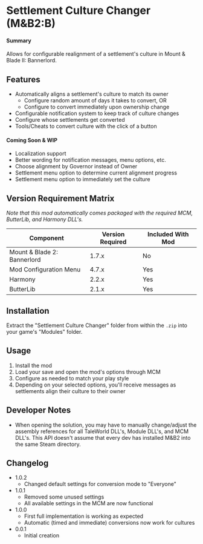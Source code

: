 # Settlement Culture Changer (M&amp;B2:B)
#### Summary
Allows for configurable realignment of a settlement's culture in Mount &amp; Blade II: Bannerlord.

## Features
- Automatically aligns a settlement's culture to match its owner
  - Configure random amount of days it takes to convert, OR
  - Configure to convert immediately upon ownership change
- Configurable notification system to keep track of culture changes
- Configure whose settlements get converted
- Tools/Cheats to convert culture with the click of a button

#### Coming Soon & WIP
- Localization support
- Better wording for notification messages, menu options, etc. 
- Choose alignment by Governor instead of Owner
- Settlement menu option to determine current alignment progress
- Settlement menu option to immediately set the culture

## Version Requirement Matrix
_Note that this mod automatically comes packaged with the required MCM, ButterLib, and Harmony DLL's._

| Component                   | Version Required | Included With Mod |
|-----------------------------|------------------|-------------------|
| Mount & Blade 2: Bannerlord | 1.7.x            | No                |
| Mod Configuration Menu      | 4.7.x            | Yes               |
| Harmony                     | 2.2.x            | Yes               |
| ButterLib                   | 2.1.x            | Yes               |

## Installation
Extract the "Settlement Culture Changer" folder from within the `.zip` into your game's "Modules" folder.

## Usage
1. Install the mod
2. Load your save and open the mod's options through MCM
3. Configure as needed to match your play style
4. Depending on your selected options, you'll receive messages as settlements align their culture to their owner

## Developer Notes
- When opening the solution, you may have to manually change/adjust the assembly references for all TaleWorld DLL's, Module DLL's, and MCM DLL's. This API doesn't assume that every dev has installed M&B2 into the same Steam directory.

## Changelog
- 1.0.2
  - Changed default settings for conversion mode to "Everyone"
- 1.0.1
  - Removed some unused settings
  - All available settings in the MCM are now functional
- 1.0.0
  - First full implementation is working as expected
  - Automatic (timed and immediate) conversions now work for cultures
- 0.0.1 
  - Initial creation
